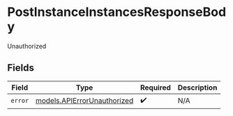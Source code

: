 # PostInstanceInstancesResponseBody

Unauthorized


## Fields

| Field                                                            | Type                                                             | Required                                                         | Description                                                      |
| ---------------------------------------------------------------- | ---------------------------------------------------------------- | ---------------------------------------------------------------- | ---------------------------------------------------------------- |
| `error`                                                          | [models.APIErrorUnauthorized](../models/apierrorunauthorized.md) | :heavy_check_mark:                                               | N/A                                                              |